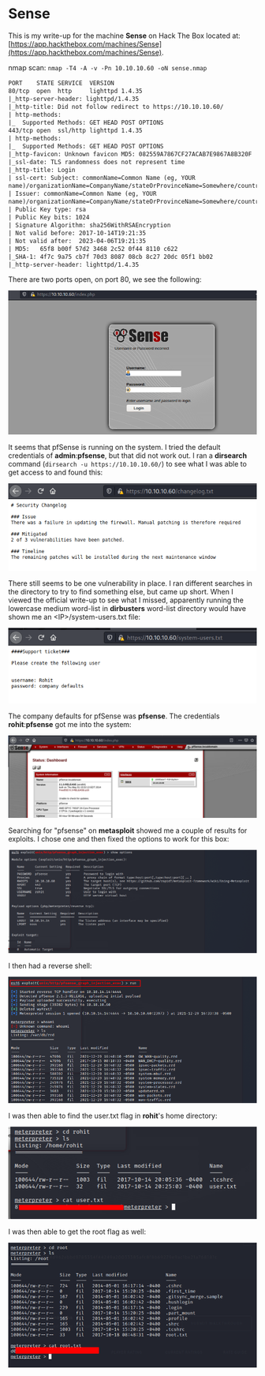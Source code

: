 # Sense

This is my write-up for the machine **Sense** on Hack The Box located at: [https://app.hackthebox.com/machines/Sense](https://app.hackthebox.com/machines/Sense).

nmap scan: `nmap -T4 -A -v -Pn 10.10.10.60 -oN sense.nmap`

```
PORT    STATE SERVICE  VERSION
80/tcp  open  http     lighttpd 1.4.35
|_http-server-header: lighttpd/1.4.35
|_http-title: Did not follow redirect to https://10.10.10.60/
| http-methods: 
|_  Supported Methods: GET HEAD POST OPTIONS
443/tcp open  ssl/http lighttpd 1.4.35
| http-methods: 
|_  Supported Methods: GET HEAD POST OPTIONS
|_http-favicon: Unknown favicon MD5: 082559A7867CF27ACAB7E9867A8B320F
|_ssl-date: TLS randomness does not represent time
|_http-title: Login
| ssl-cert: Subject: commonName=Common Name (eg, YOUR name)/organizationName=CompanyName/stateOrProvinceName=Somewhere/countryName=US
| Issuer: commonName=Common Name (eg, YOUR name)/organizationName=CompanyName/stateOrProvinceName=Somewhere/countryName=US
| Public Key type: rsa
| Public Key bits: 1024
| Signature Algorithm: sha256WithRSAEncryption
| Not valid before: 2017-10-14T19:21:35
| Not valid after:  2023-04-06T19:21:35
| MD5:   65f8 b00f 57d2 3468 2c52 0f44 8110 c622
|_SHA-1: 4f7c 9a75 cb7f 70d3 8087 08cb 8c27 20dc 05f1 bb02
|_http-server-header: lighttpd/1.4.35
```

There are two ports open, on port 80, we see the following:

![](<../../.gitbook/assets/image (342) (1) (1).png>)

It seems that pfSense is running on the system. I tried the default credentials of **admin**:**pfsense**, but that did not work out. I ran a **dirsearch** command (`dirsearch -u https://10.10.10.60/`) to see what I was able to get access to and found this:

![](<../../.gitbook/assets/image (341) (1) (1) (1) (1).png>)

There still seems to be one vulnerability in place. I ran different searches in the directory to try to find something else, but came up short. When I viewed the official write-up to see what I missed, apparently running the lowercase medium word-list in **dirbusters** word-list directory would have shown me an \<IP>/system-users.txt file:

![](<../../.gitbook/assets/image (362) (1) (1) (1).png>)

The company defaults for pfSense was **pfsense**. The credentials **rohit**:**pfsense** got me into the system:

![](<../../.gitbook/assets/image (363) (1) (1) (1) (1).png>)

Searching for "pfsense" on **metasploit** showed me a couple of results for exploits. I chose one and then fixed the options to work for this box:

![](<../../.gitbook/assets/image (335) (1) (1).png>)

I then had a reverse shell:

![](<../../.gitbook/assets/image (348) (1) (1) (1) (1).png>)

I was then able to find the user.txt flag in **rohit**'s home directory:

![](<../../.gitbook/assets/image (360) (1) (1).png>)

I was then able to get the root flag as well:

![](<../../.gitbook/assets/image (340) (1) (1).png>)

